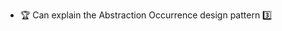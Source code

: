 * <span id="outcome-explain">:trophy: Can explain the Abstraction Occurrence design pattern :three:</span>
